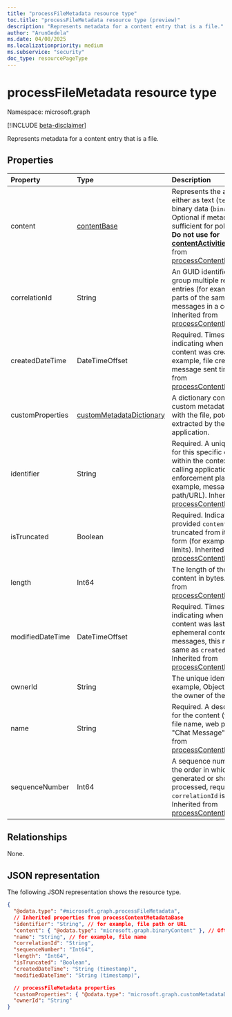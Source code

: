 ```yaml
---
title: "processFileMetadata resource type"
toc.title: "processFileMetadata resource type (preview)"
description: "Represents metadata for a content entry that is a file."
author: "ArunGedela"
ms.date: 04/08/2025
ms.localizationpriority: medium
ms.subservice: "security"
doc_type: resourcePageType
---
```


# processFileMetadata resource type

Namespace: microsoft.graph

[!INCLUDE [beta-disclaimer](../../includes/beta-disclaimer.md)]

Represents metadata for a content entry that is a file.  

## Properties

| Property         | Type                                                                                                     | Description                                                                                                           |
| :--------------- | :------------------------------------------------------------------------------------------------------- | :-------------------------------------------------------------------------------------------------------------------- |
| content          | [contentBase](../resources/contentbase.md)  | Represents the actual content, either as text (`textContent`) or binary data (`binaryContent`). Optional if metadata alone is sufficient for policy evaluation. **Do not use for [contentActivities](../api/activitiescontainer-post-contentactivities.md)** Inherited from [processContentMetadataBase](../resources/processcontentmetadatabase.md).|
| correlationId    | String                                                                         | An GUID identifier used to group multiple related content entries (for example, different parts of the same file upload, messages in a conversation). Inherited from [processContentMetadataBase](../resources/processcontentmetadatabase.md). |
| createdDateTime  | DateTimeOffset                                                                 | Required. Timestamp indicating when the original content was created (for example, file creation time, message sent time). Inherited from [processContentMetadataBase](../resources/processcontentmetadatabase.md). |
| customProperties | [customMetadataDictionary](../resources/custommetadatadictionary.md)  | A dictionary containing custom metadata associated with the file, potentially extracted by the calling application. |
| identifier       | String                                                                         | Required. A unique identifier for this specific content entry within the context of the calling application or enforcement plane (for example, message ID, file path/URL). Inherited from [processContentMetadataBase](../resources/processcontentmetadatabase.md).       |
| isTruncated      | Boolean                                                                        | Required. Indicates if the provided `content` has been truncated from its original form (for example, due to size limits). Inherited from [processContentMetadataBase](../resources/processcontentmetadatabase.md).|
| length           | Int64                                                                          | The length of the original content in bytes. Inherited from [processContentMetadataBase](../resources/processcontentmetadatabase.md). |
| modifiedDateTime | DateTimeOffset                                                                 | Required. Timestamp indicating when the original content was last modified. For ephemeral content like messages, this might be the same as `createdDateTime`. Inherited from [processContentMetadataBase](../resources/processcontentmetadatabase.md).                   |
| ownerId          | String                                                                                                   | The unique identifier (for example, Object ID or UPN) of the owner of the file.                                            |
| name             | String                                                                         | Required. A descriptive name for the content (for example, file name, web page title, "Chat Message"). Inherited from [processContentMetadataBase](../resources/processcontentmetadatabase.md).                                                                               |
| sequenceNumber   | Int64                                                                          | A sequence number indicating the order in which content was generated or should be processed, required when `correlationId` is used. Inherited from [processContentMetadataBase](../resources/processcontentmetadatabase.md).            |


## Relationships

None.

## JSON representation

The following JSON representation shows the resource type.
<!-- {
  "blockType": "resource",
  "@odata.type": "microsoft.graph.processFileMetadata",
  "baseType": "microsoft.graph.processContentMetadataBase",
  "openType": false
}-->
``` json
{
  "@odata.type": "#microsoft.graph.processFileMetadata",
  // Inherited properties from processContentMetadataBase
  "identifier": "String", // for example, file path or URL
  "content": { "@odata.type": "microsoft.graph.binaryContent" }, // Often binaryContent
  "name": "String", // for example, file name
  "correlationId": "String",
  "sequenceNumber": "Int64",
  "length": "Int64",
  "isTruncated": "Boolean",
  "createdDateTime": "String (timestamp)",
  "modifiedDateTime": "String (timestamp)",

  // processFileMetadata properties
  "customProperties": { "@odata.type": "microsoft.graph.customMetadataDictionary" },
  "ownerId": "String"
}
```
